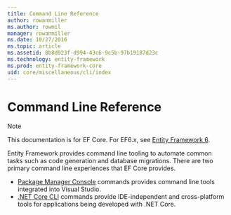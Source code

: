 ```yaml
---
title: Command Line Reference
author: rowanmiller
ms.author: rowmil
manager: rowanmiller
ms.date: 10/27/2016
ms.topic: article
ms.assetid: 8b8d923f-d994-43c6-9c5b-97b19187d23c
ms.technology: entity-framework
ms.prod: entity-framework-core 
uid: core/miscellaneous/cli/index
---
```

# Command Line Reference

> [!NOTE]
> This documentation is for EF Core. For EF6.x, see [Entity Framework 6](../../../ef6/index.md).

Entity Framework provides command line tooling to automate common tasks such as code generation and database migrations. There are two primary command line experiences that EF Core provides.
* [Package Manager Console](powershell.md) commands provides command line tools integrated into Visual Studio.
* [.NET Core CLI](dotnet.md) commands provide IDE-independent and cross-platform tools for applications being developed with .NET Core.
